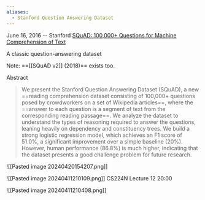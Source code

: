 ```yaml
---
aliases:
  - Stanford Question Answering Dataset
---
```

June 16, 2016 -- Stanford
[SQuAD: 100,000+ Questions for Machine Comprehension of Text](https://arxiv.org/abs/1606.05250)

A classic question-answering dataset

Note: ==[[SQuAD v2]] (2018)== exists too.

Abstract
> We present the Stanford Question Answering Dataset (SQuAD), a new ==reading comprehension dataset consisting of 100,000+ questions posed by crowdworkers on a set of Wikipedia articles==, where the ==answer to each question is a segment of text from the corresponding reading passage==. We analyze the dataset to understand the types of reasoning required to answer the questions, leaning heavily on dependency and constituency trees. We build a strong logistic regression model, which achieves an F1 score of 51.0%, a significant improvement over a simple baseline (20%). However, human performance (86.8%) is much higher, indicating that the dataset presents a good challenge problem for future research.

![[Pasted image 20240420154207.png]]


![[Pasted image 20240411210109.png]]
CS224N Lecture 12 20:00

![[Pasted image 20240411210408.png]]
